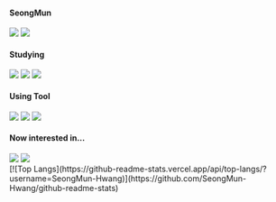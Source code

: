 <div>
<h4>SeongMun</h2>
<img src="https://img.shields.io/badge/GitHub-181717?style=flat-square&logo=GITHUB&logoColor=로고색"/>
<a href="https://twitter.com/iUaIFhMlQnRRnPr" target="_blank"><img src="https://img.shields.io/badge/Twitter-1DA1F2?style=flat-square&logo=Twitter&logoColor=로고색"/></a>
</div>

<div>
  <h4>Studying</h4>
  <img src="https://img.shields.io/badge/C-A8B9CC?style=flat-square&logo=C&logoColor=로고색"/>
  <img src="https://img.shields.io/badge/C++-00599C?style=flat-square&logo=C++&logoColor=로고색"/>
  <img src="https://img.shields.io/badge/HTML-E34F26?style=flat-square&logo=HTML5&logoColor=로고색"/>
</div>
  
<div>
  <h4>Using Tool</h4>
   <img src="https://img.shields.io/badge/VisualStudioCode-007ACC?style=flat-square&logo=VisualStudioCode&logoColor=로고색"/>
  <img src="https://img.shields.io/badge/Atom-66595C?style=flat-square&logo=Atom&logoColor=로고색"/>
  <img src="https://img.shields.io/badge/GitHub-181717?style=flat-square&logo=GitHub&logoColor=로고색"/>
</div>

<div>
  <h4>Now interested in...</h4>
   <img src="https://img.shields.io/badge/frontend-3F54A3?style=flat-square&logo=VisualStudioCode&logoColor=로고색"/>
   <img src="https://img.shields.io/badge/Android-3DDC84?style=flat-square&logo=Android&logoColor=로고색"/>
</div>
[![Top Langs](https://github-readme-stats.vercel.app/api/top-langs/?username=SeongMun-Hwang)](https://github.com/SeongMun-Hwang/github-readme-stats)
